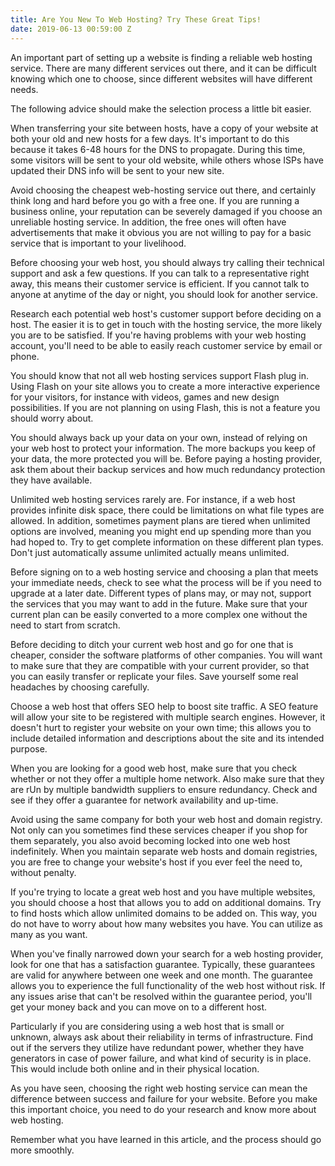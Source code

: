 ```yaml
---
title: Are You New To Web Hosting? Try These Great Tips!
date: 2019-06-13 00:59:00 Z
---
```



An important part of setting up a website is finding a reliable web hosting service. There are many different services out there, and it can be difficult knowing which one to choose, since different websites will have different needs. 



The following advice should make the selection process a little bit easier.

When transferring your site between hosts, have a copy of your website at both your old and new hosts for a few days. It's important to do this because it takes 6-48 hours for the DNS to propagate. During this time, some visitors will be sent to your old website, while others whose ISPs have updated their DNS info will be sent to your new site.

Avoid choosing the cheapest web-hosting service out there, and certainly think long and hard before you go with a free one. If you are running a business online, your reputation can be severely damaged if you choose an unreliable hosting service. In addition, the free ones will often have advertisements that make it obvious you are not willing to pay for a basic service that is important to your livelihood.

Before choosing your web host, you should always try calling their technical support and ask a few questions. If you can talk to a representative right away, this means their customer service is efficient. If you cannot talk to anyone at anytime of the day or night, you should look for another service.

Research each potential web host's customer support before deciding on a host. The easier it is to get in touch with the hosting service, the more likely you are to be satisfied. If you're having problems with your web hosting account, you'll need to be able to easily reach customer service by email or phone.

You should know that not all web hosting services support Flash plug in. Using Flash on your site allows you to create a more interactive experience for your visitors, for instance with videos, games and new design possibilities. If you are not planning on using Flash, this is not a feature you should worry about.

You should always back up your data on your own, instead of relying on your web host to protect your information. The more backups you keep of your data, the more protected you will be. Before paying a hosting provider, ask them about their backup services and how much redundancy protection they have available.

Unlimited web hosting services rarely are. For instance, if a web host provides infinite disk space, there could be limitations on what file types are allowed. In addition, sometimes payment plans are tiered when unlimited options are involved, meaning you might end up spending more than you had hoped to. Try to get complete information on these different plan types. Don't just automatically assume unlimited actually means unlimited.

Before signing on to a web hosting service and choosing a plan that meets your immediate needs, check to see what the process will be if you need to upgrade at a later date. Different types of plans may, or may not, support the services that you may want to add in the future. Make sure that your current plan can be easily converted to a more complex one without the need to start from scratch.

Before deciding to ditch your current web host and go for one that is cheaper, consider the software platforms of other companies. You will want to make sure that they are compatible with your current provider, so that you can easily transfer or replicate your files. Save yourself some real headaches by choosing carefully.

Choose a web host that offers SEO help to boost site traffic. A SEO feature will allow your site to be registered with multiple search engines. However, it doesn't hurt to register your website on your own time; this allows you to include detailed information and descriptions about the site and its intended purpose.

When you are looking for a good web host, make sure that you check whether or not they offer a multiple home network. Also make sure that they are rUn by multiple bandwidth suppliers to ensure redundancy. Check and see if they offer a guarantee for network availability and up-time.

Avoid using the same company for both your web host and domain registry. Not only can you sometimes find these services cheaper if you shop for them separately, you also avoid becoming locked into one web host indefinitely. When you maintain separate web hosts and domain registries, you are free to change your website's host if you ever feel the need to, without penalty.

If you're trying to locate a great web host and you have multiple websites, you should choose a host that allows you to add on additional domains. Try to find hosts which allow unlimited domains to be added on. This way, you do not have to worry about how many websites you have. You can utilize as many as you want.

When you've finally narrowed down your search for a web hosting provider, look for one that has a satisfaction guarantee. Typically, these guarantees are valid for anywhere between one week and one month. The guarantee allows you to experience the full functionality of the web host without risk. If any issues arise that can't be resolved within the guarantee period, you'll get your money back and you can move on to a different host.

Particularly if you are considering using a web host that is small or unknown, always ask about their reliability in terms of infrastructure. Find out if the servers they utilize have redundant power, whether they have generators in case of power failure, and what kind of security is in place. This would include both online and in their physical location.

As you have seen, choosing the right web hosting service can mean the difference between success and failure for your website. Before you make this important choice, you need to do your research and know more about web hosting. 



Remember what you have learned in this article, and the process should go more smoothly.